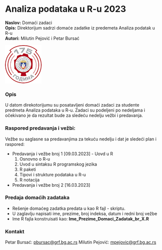 # Analiza podataka u R-u 2023

**Naslov:** Domaći zadaci   
**Opis:** Direktorijum sadrzi domaće zadatke iz predemeta Analiza podatak u R-u        
**Autori:** Milutin Pejović i Petar Bursać

![Logo GRF](www/figures/logo_grf.png)

### Opis

U datom direkotorijumu su posatavljeni domaći zadaci za studente predmeta Analiza podataka u R-u. Zadaci su podeljeni po nedeljama i očekivano je da rezultat bude za sledeću nedelju vežbi i predavanja.


### Raspored predavanja i vežbi:

Vežbe su saglasne sa predavanjima za tekuću nedelju i dat je sledeći plan i raspored:

-   Predavanja i vežbe broj 1 [09.03.2023] - Uovd u R
    1. Osnovno o R-u
    2. Uvod u sintaksu R programskog jezika
    3. R paketi
    4. Tipovi i strukture podataka u R-u
    5. R notacija       
-   Predavanja i vežbe broj 2 [16.03.2023]



### Predaja domaćih zadataka

-   Rešenje domaćeg zadatka predata u kao R fajl - skriptu.
-   U zaglavlju napisati ime, prezime, broj indeksa, datum i redni broj vežbe
-   Ime R fajla konstruisati kao: **Ime_Prezime_Domaci_Zadatak_br_X.R**


### Kontakt

Petar Bursać: <pbursac@grf.bg.ac.rs>
Milutin Pejović: <mpejovic@grf.bg.ac.rs>
